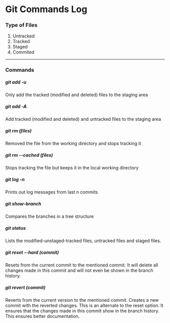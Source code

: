 # Git Commands Log

### Type of Files
1. Untracked
1. Tracked
1. Staged
1. Commited
---


### Commands
##### git add -u
Only add the tracked (modified and deleted) files to the staging area

##### git add -A
Add tracked (modified and deleted) and untracked files to the staging area

##### git rm (files)
Removed the file from the working directory and stops tracking it

##### git rm --cached (files)
Stops tracking the file but keeps it in the local working directory

##### git log -n
Prints out log messages from last n commits

##### git show-branch
Compares the branches in a tree structure

##### git status
Lists the modified-unstaged-tracked files, untracked files and staged files.

##### git reset --hard (commit)
Resets from the current commit to the mentioned commit.
It will delete all changes made in this commit and will not even be shown in the branch history.

##### git revert (commit)
Reverts from the current version to the mentioned commit.
Creates a new commit with the reverted changes. 
This is an alternate to the reset option.
It ensures that the changes made in this commit show in the branch history.
This ensures better documentation.

